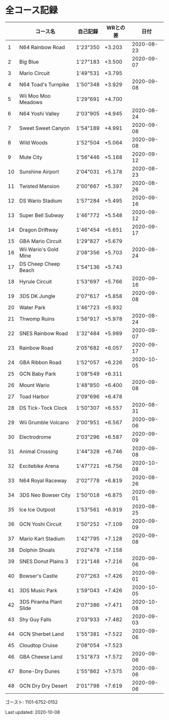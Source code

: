 # 全コース記録

||コース名|自己記録|WRとの差|日付
|--|--|--|--|--|
|1|N64 Rainbow Road|1'23"350|+3.203|2020-08-23|
|2|Big Blue|1'27"183|+3.500|2020-09-07|
|3|Mario Circuit|1'49"531|+3.795||
|4|N64 Toad's Turnpike|1'50"348|+3.929|2020-09-08|
|5|Wii Moo Moo Meadows|1'29"691|+4.700||
|6|N64 Yoshi Valley|2'03"905|+4.945|2020-08-24|
|7|Sweet Sweet Canyon|1'54"189|+4.991|2020-09-08|
|8|Wild Woods|1'52"504|+5.064|2020-09-08|
|9|Mute City|1'56"446|+5.168|2020-09-12|
|10|Sunshine Airport|2'04"031|+5.178|2020-08-23|
|11|Twisted Mansion|2'00"667|+5.397|2020-08-26|
|12|DS Wario Stadium|1'57"284|+5.495|2020-09-16|
|13|Super Bell Subway|1'46"772|+5.548|2020-09-12|
|14|Dragon Driftway|1'46"454|+5.651|2020-09-17|
|15|GBA Mario Circuit|1'29"827|+5.679||
|16|Wii Wario's Gold Mine|2'08"356|+5.703|2020-08-24|
|17|DS Cheep Cheep Beach|1'54"136|+5.743||
|18|Hyrule Circuit|1'53"697|+5.766|2020-09-16|
|19|3DS DK Jungle|2'07"617|+5.858|2020-09-08|
|20|Water Park|1'46"723|+5.932||
|21|Thwomp Ruins|1'56"917|+5.978|2020-08-24|
|22|SNES Rainbow Road|1'32"484|+5.989|2020-09-07|
|23|Rainbow Road|2'05"682|+6.057|2020-09-17|
|24|GBA Ribbon Road|1'52"057|+6.226|2020-10-05|
|25|GCN Baby Park|1'08"549|+6.311||
|26|Mount Wario|1'48"850|+6.400|2020-09-08|
|27|Toad Harbor|2'09"696|+6.478||
|28|DS Tick-Tock Clock|1'50"307|+6.557|2020-08-31|
|29|Wii Grumble Volcano|2'00"951|+6.567|2020-09-06|
|30|Electrodrome|2'03"296|+6.587|2020-09-09|
|31|Animal Crossing|1'44"328|+6.746|2020-09-08|
|32|Excitebike Arena|1'47"721|+6.756|2020-10-08|
|33|N64 Royal Raceway|2'02"778|+6.819|2020-08-26|
|34|3DS Neo Bowser City|1'50"018|+6.875|2020-09-01|
|35|Ice Ice Outpost|1'53"561|+6.919|2020-08-25|
|36|GCN Yoshi Circuit|1'50"252|+7.109|2020-09-09|
|37|Mario Kart Stadium|1'42"795|+7.128|2020-09-08|
|38|Dolphin Shoals|2'02"478|+7.158||
|39|SNES Donut Plains 3|1'21"148|+7.216|2020-09-06|
|40|Bowser's Castle|2'07"263|+7.426|2020-09-01|
|41|3DS Music Park|1'59"043|+7.426|2020-10-05|
|42|3DS Piranha Plant Slide|2'07"386|+7.471|2020-10-08|
|43|Shy Guy Falls|2'03"933|+7.482|2020-09-03|
|44|GCN Sherbet Land|1'55"381|+7.522|2020-09-06|
|45|Cloudtop Cruise|2'08"054|+7.523||
|46|GBA Cheese Land|1'51"873|+7.572|2020-09-06|
|47|Bone-Dry Dunes|1'55"862|+7.575|2020-09-06|
|48|GCN Dry Dry Desert|2'01"798|+7.619|2020-09-06|

ゴースト: 1101-6752-0152

Last updated: 2020-10-08
